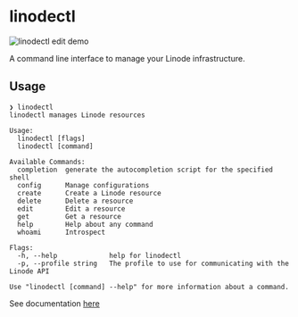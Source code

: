 # linodectl

![linodectl edit demo](/assets/demo.gif)

A command line interface to manage your Linode infrastructure.

## Usage

```
❯ linodectl
linodectl manages Linode resources

Usage:
  linodectl [flags]
  linodectl [command]

Available Commands:
  completion  generate the autocompletion script for the specified shell
  config      Manage configurations
  create      Create a Linode resource
  delete      Delete a resource
  edit        Edit a resource
  get         Get a resource
  help        Help about any command
  whoami      Introspect

Flags:
  -h, --help             help for linodectl
  -p, --profile string   The profile to use for communicating with the Linode API

Use "linodectl [command] --help" for more information about a command.
```

See documentation [here](./docs/linodectl.md)
